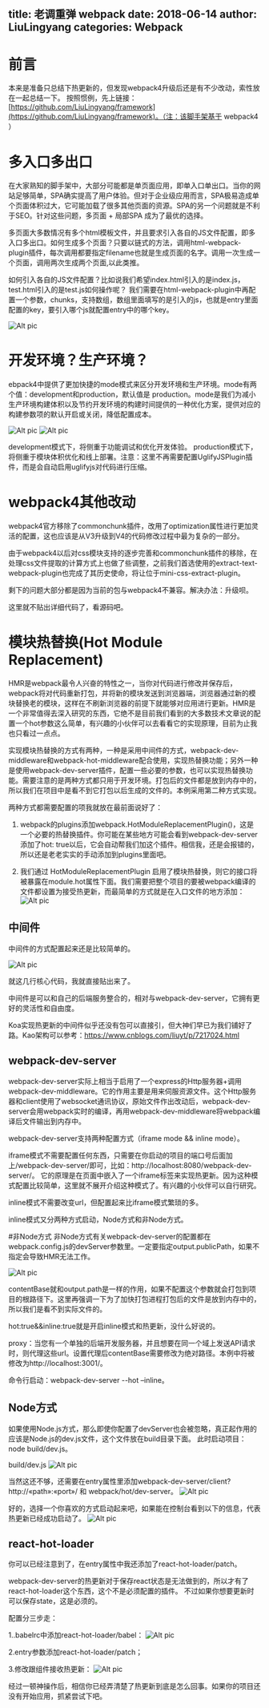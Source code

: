 title: 老调重弹 webpack
date: 2018-06-14
author: LiuLingyang
categories: Webpack
---

# 前言
本来是准备只总结下热更新的，但发现webpack4升级后还是有不少改动，索性放在一起总结一下。
按照惯例，先上链接：[https://github.com/LiuLingyang/framework](https://github.com/LiuLingyang/framework)。（注：该脚手架基于 webpack4 ）

# 多入口多出口
在大家熟知的脚手架中，大部分可能都是单页面应用，即单入口单出口。当你的网站足够简单，SPA确实提高了用户体验。但对于企业级应用而言，SPA极易造成单个页面体积过大，它可能加载了很多其他页面的资源。SPA的另一个问题就是不利于SEO。针对这些问题，多页面 + 局部SPA 成为了最优的选择。

多页面大多数情况有多个html模板文件，并且要求引入各自的JS文件配置，即多入口多出口。如何生成多个页面？只要以链式的方法，调用html-webpack-plugin插件，每次调用都要指定filename也就是生成页面的名字。调用一次生成一个页面，调用两次生成两个页面,以此类推。

如何引入各自的JS文件配置？比如说我们希望index.html引入的是index.js，test.html引入的是test.js如何操作呢？
我们需要在html-webpack-plugin中再配置一个参数，chunks，支持数组，数组里面填写的是引入的js，也就是entry里面配置的key，要引入哪个js就配置entry中的哪个key。

 ![Alt pic](http://upload-images.jianshu.io/upload_images/13276697-10a11c392da5f96e?imageMogr2/auto-orient/strip%7CimageView2/2/w/1240)

# 开发环境？生产环境？
ebpack4中提供了更加快捷的mode模式来区分开发环境和生产环境。mode有两个值：development和production，默认值是 production。mode是我们为减小生产环境构建体积以及节约开发环境的构建时间提供的一种优化方案，提供对应的构建参数项的默认开启或关闭，降低配置成本。

 ![Alt pic](http://upload-images.jianshu.io/upload_images/13276697-2094665814acff8f?imageMogr2/auto-orient/strip%7CimageView2/2/w/1240)
 ![Alt pic](http://upload-images.jianshu.io/upload_images/13276697-4c1d7d5b3726a079?imageMogr2/auto-orient/strip%7CimageView2/2/w/1240)

development模式下，将侧重于功能调试和优化开发体验。
production模式下，将侧重于模块体积优化和线上部署。注意：这里不再需要配置UglifyJSPlugin插件，而是会自动启用uglifyjs对代码进行压缩。

# webpack4其他改动
webpack4官方移除了commonchunk插件，改用了optimization属性进行更加灵活的配置，这也应该是从V3升级到V4的代码修改过程中最为复杂的一部分。

由于webpack4以后对css模块支持的逐步完善和commonchunk插件的移除，在处理css文件提取的计算方式上也做了些调整，之前我们首选使用的extract-text-webpack-plugin也完成了其历史使命，将让位于mini-css-extract-plugin。

剩下的问题大部分都是因为当前的包与webpack4不兼容。解决办法：升级呗。

这里就不贴出详细代码了，看源码吧。

# 模块热替换(Hot Module Replacement)
HMR是webpack最令人兴奋的特性之一，当你对代码进行修改并保存后，webpack将对代码重新打包，并将新的模块发送到浏览器端，浏览器通过新的模块替换老的模块，这样在不刷新浏览器的前提下就能够对应用进行更新。HMR是一个非常值得去深入研究的东西，它绝不是目前我们看到的大多数技术文章说的配置一个hot参数这么简单，有兴趣的小伙伴可以去看看它的实现原理，目前为止我也只看过一点点。

实现模块热替换的方式有两种，一种是采用中间件的方式，webpack-dev-middleware和webpack-hot-middleware配合使用，实现热替换功能；另外一种是使用webpack-dev-server插件，配置一些必要的参数，也可以实现热替换功能。需要注意的是两种方式都只用于开发环境。打包后的文件都是放到内存中的，所以我们在项目中是看不到它打包以后生成的文件的。本例采用第二种方式实现。

两种方式都需要配置的项我就放在最前面说好了：
1. webpack的plugins添加webpack.HotModuleReplacementPlugin()，这是一个必要的热替换插件。你可能在某些地方可能会看到webpack-dev-server添加了hot: true以后，它会自动帮我们加这个插件。相信我，还是会报错的，所以还是老老实实的手动添加到plugins里面吧。

2. 我们通过 HotModuleReplacementPlugin 启用了模块热替换，则它的接口将被暴露在module.hot属性下面。我们需要把整个项目的要被webpack编译的文件都设置为接受热更新，而最简单的方式就是在入口文件的地方添加：
 ![Alt pic](http://upload-images.jianshu.io/upload_images/13276697-205f22821d59a879?imageMogr2/auto-orient/strip%7CimageView2/2/w/1240)

## 中间件
中间件的方式配置起来还是比较简单的。

 ![Alt pic](http://upload-images.jianshu.io/upload_images/13276697-685718606099b7ba?imageMogr2/auto-orient/strip%7CimageView2/2/w/1240)

就这几行核心代码，我就直接贴出来了。

中间件是可以和自己的后端服务整合的，相对与webpack-dev-server，它拥有更好的灵活性和自由度。

Koa实现热更新的中间件似乎还没有包可以直接引，但大神们早已为我们铺好了路。Kao架构可以参考：https://www.cnblogs.com/liuyt/p/7217024.html

## webpack-dev-server
webpack-dev-server实际上相当于启用了一个express的Http服务器+调用webpack-dev-middleware。它的作用主要是用来伺服资源文件。这个Http服务器和client使用了websocket通讯协议，原始文件作出改动后，webpack-dev-server会用webpack实时的编译，再用webpack-dev-middleware将webpack编译后文件输出到内存中。

webpack-dev-server支持两种配置方式（iframe mode && inline mode）。

iframe模式不需要配置任何东西，只需要在你启动的项目的端口号后面加上/webpack-dev-server/即可，比如：http://localhost:8080/webpack-dev-server/。
它的原理是在页面中嵌入了一个iframe标签来实现热更新。因为这种模式配置比较简单，这里就不展开介绍这种模式了。有兴趣的小伙伴可以自行研究。

inline模式不需要改变url，但配置起来比iframe模式繁琐的多。

inline模式又分两种方式启动，Node方式和非Node方式。

#非Node方式
非Node方式有关webpack-dev-server的配置都在webpack.config.js的devServer参数里。一定要指定output.publicPath，如果不指定会导致HMR无法工作。

 ![Alt pic](http://upload-images.jianshu.io/upload_images/13276697-387aa53641c0c109?imageMogr2/auto-orient/strip%7CimageView2/2/w/1240)

contentBase就和output.path是一样的作用，如果不配置这个参数就会打包到项目的根路径下。这里再强调一下为了加快打包进程打包后的文件是放到内存中的，所以我们是看不到实际文件的。

hot:true&&inline:true就是开启inline模式和热更新，没什么好说的。

proxy：当您有一个单独的后端开发服务器，并且想要在同一个域上发送API请求时，则代理这些url。设置代理后contentBase需要修改为绝对路径。本例中将被修改为http://localhost:3001/。

命令行启动：webpack-dev-server --hot –inline。

## Node方式
如果使用Node.js方式，那么即使你配置了devServer也会被忽略，真正起作用的应该是Node.js的dev.js文件，这个文件放在build目录下面。
此时启动项目：node build/dev.js。

build/dev.js
 ![Alt pic](http://upload-images.jianshu.io/upload_images/13276697-dcf1a45bf94c1db9?imageMogr2/auto-orient/strip%7CimageView2/2/w/1240)

当然这还不够，还需要在entry属性里添加webpack-dev-server/client?http://«path»:«port»/ 和 webpack/hot/dev-server。
 ![Alt pic](http://upload-images.jianshu.io/upload_images/13276697-1e035f357e5263bf?imageMogr2/auto-orient/strip%7CimageView2/2/w/1240)

好的，选择一个你喜欢的方式启动起来吧，如果能在控制台看到以下的信息，代表热更新已经成功启动了。
 ![Alt pic](http://upload-images.jianshu.io/upload_images/13276697-8175752ec6f67443?imageMogr2/auto-orient/strip%7CimageView2/2/w/1240)

## react-hot-loader
你可以已经注意到了，在entry属性中我还添加了react-hot-loader/patch。

webpack-dev-server的热更新对于保存react状态是无法做到的，所以才有了react-hot-loader这个东西，这个不是必须配置的插件。
不过如果你想要更新时可以保存state，这是必须的。

配置分三步走：

1..babelrc中添加react-hot-loader/babel：
 ![Alt pic](http://upload-images.jianshu.io/upload_images/13276697-1dd57addaef0f156?imageMogr2/auto-orient/strip%7CimageView2/2/w/1240)

2.entry参数添加react-hot-loader/patch；

3.修改跟组件接收热更新：
 ![Alt pic](http://upload-images.jianshu.io/upload_images/13276697-7ea145c9d4e00bbd?imageMogr2/auto-orient/strip%7CimageView2/2/w/1240)

经过一顿神操作后，相信你已经弄清楚了热更新到底是怎么回事。如果你的项目还没有开始应用，抓紧尝试下吧。
